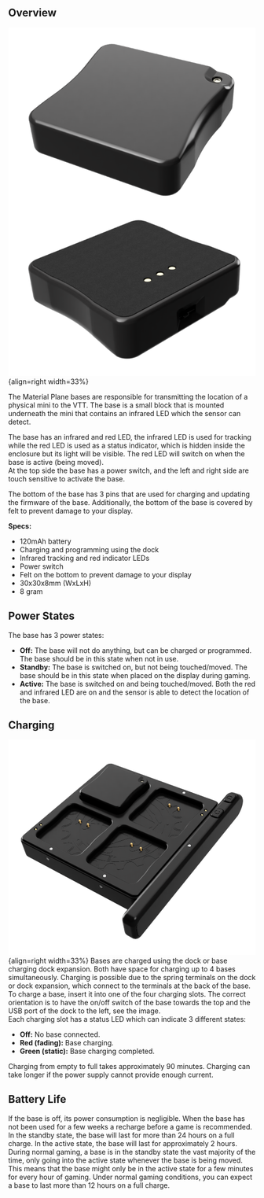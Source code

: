 ## Overview

![Screenshot](../../img/hardware/production/Base_Prod.png){align=right width=33%}

The Material Plane bases are responsible for transmitting the location of a physical mini to the VTT. The base is a small block that is mounted underneath the mini that contains an infrared LED which the sensor can detect.

The base has an infrared and red LED, the infrared LED is used for tracking while the red LED is used as a status indicator, which is hidden inside the enclosure but its light will be visible. The red LED will switch on when the base is active (being moved).<br>
At the top side the base has a power switch, and the left and right side are touch sensitive to activate the base.

The bottom of the base has 3 pins that are used for charging and updating the firmware of the base. Additionally, the bottom of the base is covered by felt to prevent damage to your display.

<b>Specs:</b>

* 120mAh battery
* Charging and programming using the dock
* Infrared tracking and red indicator LEDs
* Power switch
* Felt on the bottom to prevent damage to your display
* 30x30x8mm (WxLxH)
* 8 gram

## Power States
The base has 3 power states:

* <b>Off:</b> The base will not do anything, but can be charged or programmed. The base should be in this state when not in use. 
* <b>Standby:</b> The base is switched on, but not being touched/moved. The base should be in this state when placed on the display during gaming.
* <b>Active:</b> The base is switched on and being touched/moved. Both the red and infrared LED are on and the sensor is able to detect the location of the base.

## Charging
![Screenshot](../../img/hardware/production/Dock_Charging.png){align=right width=33%}
Bases are charged using the dock or base charging dock expansion. Both have space for charging up to 4 bases simultaneously. Charging is possible due to the spring terminals on the dock or dock expansion, which connect to the terminals at the back of the base.<br>
To charge a base, insert it into one of the four charging slots. The correct orientation is to have the on/off switch of the base towards the top and the USB port of the dock to the left, see the image.<br>
Each charging slot has a status LED which can indicate 3 different states:

* <b>Off:</b> No base connected.
* <b>Red (fading):</b> Base charging.
* <b>Green (static):</b> Base charging completed.

Charging from empty to full takes approximately 90 minutes. Charging can take longer if the power supply cannot provide enough current.

## Battery Life
If the base is off, its power consumption is negligible. When the base has not been used for a few weeks a recharge before a game is recommended. In the standby state, the base will last for more than 24 hours on a full charge. In the active state, the base will last for approximately 2 hours.
During normal gaming, a base is in the standby state the vast majority of the time, only going into the active state whenever the base is being moved. This means that the base might only be in the active state for a few minutes for every hour of gaming. Under normal gaming conditions, you can expect a base to last more than 12 hours on a full charge.
